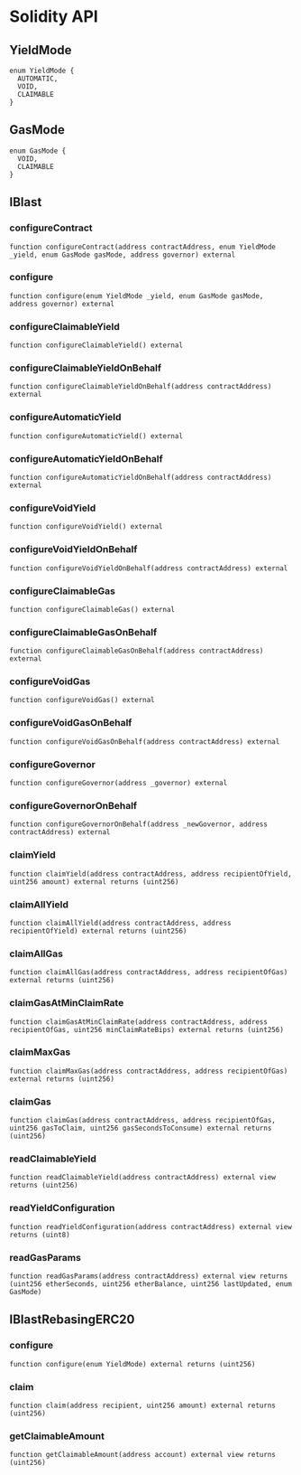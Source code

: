 # Solidity API

## YieldMode

```solidity
enum YieldMode {
  AUTOMATIC,
  VOID,
  CLAIMABLE
}
```

## GasMode

```solidity
enum GasMode {
  VOID,
  CLAIMABLE
}
```

## IBlast

### configureContract

```solidity
function configureContract(address contractAddress, enum YieldMode _yield, enum GasMode gasMode, address governor) external
```

### configure

```solidity
function configure(enum YieldMode _yield, enum GasMode gasMode, address governor) external
```

### configureClaimableYield

```solidity
function configureClaimableYield() external
```

### configureClaimableYieldOnBehalf

```solidity
function configureClaimableYieldOnBehalf(address contractAddress) external
```

### configureAutomaticYield

```solidity
function configureAutomaticYield() external
```

### configureAutomaticYieldOnBehalf

```solidity
function configureAutomaticYieldOnBehalf(address contractAddress) external
```

### configureVoidYield

```solidity
function configureVoidYield() external
```

### configureVoidYieldOnBehalf

```solidity
function configureVoidYieldOnBehalf(address contractAddress) external
```

### configureClaimableGas

```solidity
function configureClaimableGas() external
```

### configureClaimableGasOnBehalf

```solidity
function configureClaimableGasOnBehalf(address contractAddress) external
```

### configureVoidGas

```solidity
function configureVoidGas() external
```

### configureVoidGasOnBehalf

```solidity
function configureVoidGasOnBehalf(address contractAddress) external
```

### configureGovernor

```solidity
function configureGovernor(address _governor) external
```

### configureGovernorOnBehalf

```solidity
function configureGovernorOnBehalf(address _newGovernor, address contractAddress) external
```

### claimYield

```solidity
function claimYield(address contractAddress, address recipientOfYield, uint256 amount) external returns (uint256)
```

### claimAllYield

```solidity
function claimAllYield(address contractAddress, address recipientOfYield) external returns (uint256)
```

### claimAllGas

```solidity
function claimAllGas(address contractAddress, address recipientOfGas) external returns (uint256)
```

### claimGasAtMinClaimRate

```solidity
function claimGasAtMinClaimRate(address contractAddress, address recipientOfGas, uint256 minClaimRateBips) external returns (uint256)
```

### claimMaxGas

```solidity
function claimMaxGas(address contractAddress, address recipientOfGas) external returns (uint256)
```

### claimGas

```solidity
function claimGas(address contractAddress, address recipientOfGas, uint256 gasToClaim, uint256 gasSecondsToConsume) external returns (uint256)
```

### readClaimableYield

```solidity
function readClaimableYield(address contractAddress) external view returns (uint256)
```

### readYieldConfiguration

```solidity
function readYieldConfiguration(address contractAddress) external view returns (uint8)
```

### readGasParams

```solidity
function readGasParams(address contractAddress) external view returns (uint256 etherSeconds, uint256 etherBalance, uint256 lastUpdated, enum GasMode)
```

## IBlastRebasingERC20

### configure

```solidity
function configure(enum YieldMode) external returns (uint256)
```

### claim

```solidity
function claim(address recipient, uint256 amount) external returns (uint256)
```

### getClaimableAmount

```solidity
function getClaimableAmount(address account) external view returns (uint256)
```

